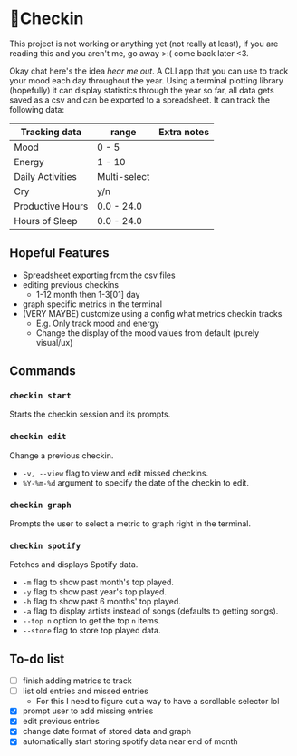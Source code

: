 # 📔Checkin

This project is not working or anything yet (not really at least), if you are reading this and you aren't me, go away >:( come back later <3.

Okay chat here's the idea *hear me out*. A CLI app that you can use to track your mood each day throughout the year. Using a terminal plotting library (hopefully) it can display statistics through the year so far, all data gets saved as a csv and can be exported to a spreadsheet. It can track the following data:

| Tracking data   | range        | Extra notes |
|-----------------|--------------|-------------|
| Mood            | 0 - 5        |             |
| Energy          | 1 - 10       |             |
| Daily Activities| Multi-select |             |
| Cry             | y/n          |             |
| Productive Hours| 0.0 - 24.0   |             |
| Hours of Sleep  | 0.0 - 24.0   |             |

## Hopeful Features
- Spreadsheet exporting from the csv files
- editing previous checkins
    - 1-12 month then 1-3[01] day
- graph specific metrics in the terminal
- (VERY MAYBE) customize using a config what metrics checkin tracks
    - E.g. Only track mood and energy
    - Change the display of the mood values from default (purely visual/ux)

## Commands
### `checkin start`
Starts the checkin session and its prompts.

### `checkin edit`
Change a previous checkin.
- `-v, --view` flag to view and edit missed checkins.
- `%Y-%m-%d` argument to specify the date of the checkin to edit.

### `checkin graph`
Prompts the user to select a metric to graph right in the terminal.

### `checkin spotify`
Fetches and displays Spotify data.
- `-m` flag to show past month's top played.
- `-y` flag to show past year's top played.
- `-h` flag to show past 6 months' top played.
- `-a` flag to display artists instead of songs (defaults to getting songs).
- `--top n` option to get the top `n` items.
- `--store` flag to store top played data.



## To-do list
- [ ] finish adding metrics to track
- [ ] list old entries and missed entries
    - For this I need to figure out a way to have a scrollable selector lol
- [x] prompt user to add missing entries
- [x] edit previous entries
- [x] change date format of stored data and graph
- [x] automatically start storing spotify data near end of month